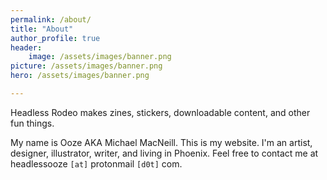 ```yaml
---
permalink: /about/
title: "About"
author_profile: true
header: 
    image: /assets/images/banner.png
picture: /assets/images/banner.png
hero: /assets/images/banner.png

---
```


Headless Rodeo makes zines, stickers, downloadable content, and other fun things.

My name is Ooze AKA Michael MacNeill. This is my website. I'm an artist, designer, illustrator, writer, and living in Phoenix. Feel free to contact me at headlessooze `[at]` protonmail `[d0t]` com. 

